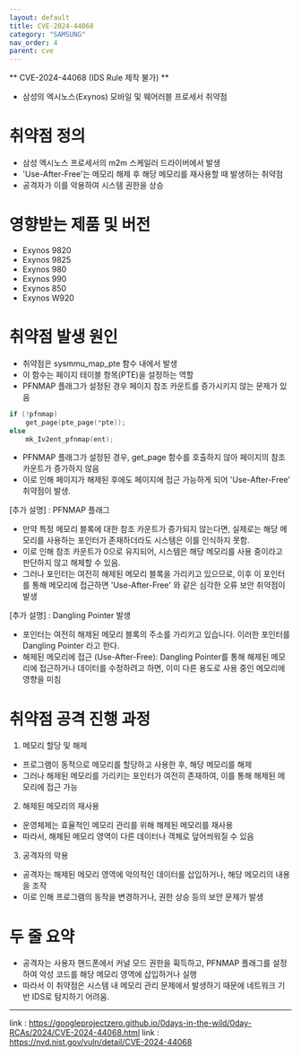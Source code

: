 ```yaml
---
layout: default
title: CVE-2024-44068
category: "SAMSUNG"
nav_order: 4
parent: cve
---
```


** CVE-2024-44068 (IDS Rule 제작 불가) ** 
- 삼성의 엑시노스(Exynos) 모바일 및 웨어러블 프로세서 취약점

# 취약점 정의
- 삼성 엑시노스 프로세서의 m2m 스케일러 드라이버에서 발생
- 'Use-After-Free'는 메모리 해제 후 해당 메모리를 재사용할 때 발생하는 취약점
- 공격자가 이를 악용하여 시스템 권한을 상승

# 영향받는 제품 및 버전
- Exynos 9820
- Exynos 9825
- Exynos 980
- Exynos 990
- Exynos 850
- Exynos W920

# 취약점 발생 원인
- 취약점은 sysmmu_map_pte 함수 내에서 발생
- 이 함수는 페이지 테이블 항목(PTE)을 설정하는 역할
- PFNMAP 플래그가 설정된 경우 페이지 참조 카운트를 증가시키지 않는 문제가 있음

```c
if (!pfnmap)
    get_page(pte_page(*pte));
else
    mk_Iv2ent_pfnmap(ent); 
```

- PFNMAP 플래그가 설정된 경우, get_page 함수를 호출하지 않아 페이지의 참조 카운트가 증가하지 않음
- 이로 인해 페이지가 해제된 후에도 페이지에 접근 가능하게 되어 'Use-After-Free' 취약점이 발생.

[추가 설명] : PFNMAP 플래그 
- 만약 특정 메모리 블록에 대한 참조 카운트가 증가되지 않는다면, 실제로는 해당 메모리를 사용하는 포인터가 존재하더라도 시스템은 이를 인식하지 못함.
- 이로 인해 참조 카운트가 0으로 유지되어, 시스템은 해당 메모리를 사용 중이라고 판단하지 않고 해제할 수 있음.
- 그러나 포인터는 여전히 해제된 메모리 블록을 가리키고 있으므로, 이후 이 포인터를 통해 메모리에 접근하면 'Use-After-Free' 와 같은 심각한 오류 보안 취약점이 발생

[추가 설명] : Dangling Pointer 발생
- 포인터는 여전히 해제된 메모리 블록의 주소를 가리키고 있습니다. 이러한 포인터를 Dangling Pointer 라고 한다.
- 해제된 메모리에 접근 (Use-After-Free): Dangling Pointer를 통해 해제된 메모리에 접근하거나 데이터를 수정하려고 하면, 이미 다른 용도로 사용 중인 메모리에 영향을 미침

# 취약점 공격 진행 과정
1. 메모리 할당 및 해제
- 프로그램이 동적으로 메모리를 할당하고 사용한 후, 해당 메모리를 해제
- 그러나 해제된 메모리를 가리키는 포인터가 여전히 존재하여, 이를 통해 해제된 메모리에 접근 가능

2. 해제된 메모리의 재사용
- 운영체제는 효율적인 메모리 관리를 위해 해제된 메모리를 재사용
- 따라서, 해제된 메모리 영역이 다른 데이터나 객체로 덮어씌워질 수 있음 

3. 공격자의 악용
- 공격자는 해제된 메모리 영역에 악의적인 데이터를 삽입하거나, 해당 메모리의 내용을 조작
- 이로 인해 프로그램의 동작을 변경하거나, 권한 상승 등의 보안 문제가 발생

# 두 줄 요약
- 공격자는 사용자 핸드폰에서 커널 모드 권한을 휙득하고, PFNMAP 플래그를 설정하여 악성 코드를 해당 메모리 영역에 삽입하거나 실행
- 따라서 이 취약점은 시스템 내 메모리 관리 문제에서 발생하기 때문에 네트워크 기반 IDS로 탐지하기 어려움.

---

link : https://googleprojectzero.github.io/0days-in-the-wild/0day-RCAs/2024/CVE-2024-44068.html
link : https://nvd.nist.gov/vuln/detail/CVE-2024-44068
